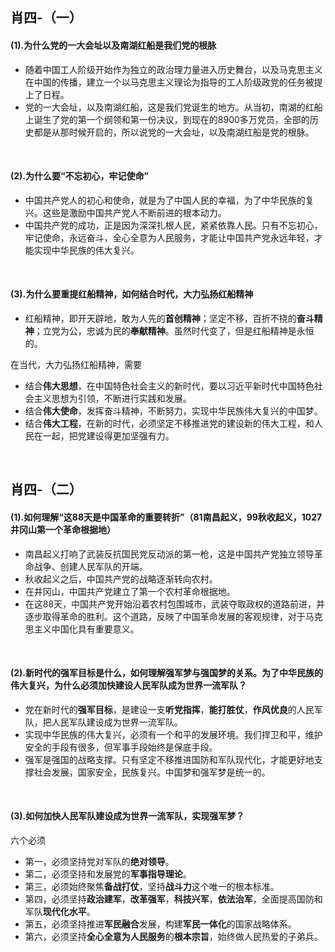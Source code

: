 ##	肖四-（一）

####	(1).为什么党的一大会址以及南湖红船是我们党的根脉

*	随着中国工人阶级开始作为独立的政治理力量进入历史舞台，以及马克思主义在中国的传播，建立一个以马克思主义理论为指导的工人阶级政党的任务被提上了日程。
*	党的一大会址，以及南湖红船，这是我们党诞生的地方。从当初，南湖的红船上诞生了党的第一个纲领和第一份决议，到现在的8900多万党员，全部的历史都是从那时候开启的，所以说党的一大会址，以及南湖红船是党的根脉。

<br/>

####	(2).为什么要“不忘初心，牢记使命”

*	中国共产党人的初心和使命，就是为了中国人民的幸福，为了中华民族的复兴。这些是激励中国共产党人不断前进的根本动力。
*	中国共产党的成功，正是因为深深扎根人民，紧紧依靠人民。只有不忘初心，牢记使命，永远奋斗，全心全意为人民服务，才能让中国共产党永远年轻，才能实现中华民族的伟大复兴。

<br/>

####	(3).为什么要重提红船精神，如何结合时代，大力弘扬红船精神

*	红船精神，即开天辟地，敢为人先的**首创精神**；坚定不移，百折不挠的**奋斗精神**；立党为公，忠诚为民的**奉献精神**。虽然时代变了，但是红船精神是永恒的。

在当代，大力弘扬红船精神，需要

*	结合**伟大思想**，在中国特色社会主义的新时代，要以习近平新时代中国特色社会主义思想为引领，不断进行实践和发展。
*	结合**伟大使命**，发挥奋斗精神，不断努力，实现中华民族伟大复兴的中国梦。
*	结合**伟大工程**，在新的时代，必须坚定不移推进党的建设新的伟大工程，和人民在一起，把党建设得更加坚强有力。

<br/>

##	肖四-（二）

####	(1).如何理解“这88天是中国革命的重要转折”（81南昌起义，99秋收起义，1027井冈山第一个革命根据地）

*	南昌起义打响了武装反抗国民党反动派的第一枪，这是中国共产党独立领导革命战争、创建人民军队的开端。
*	秋收起义之后，中国共产党的战略逐渐转向农村。
*	在井冈山，中国共产党建立了第一个农村革命根据地。
*	在这88天，中国共产党开始沿着农村包围城市，武装夺取政权的道路前进，并逐步取得革命的胜利。这个道路，反映了中国革命发展的客观规律，对于马克思主义中国化具有重要意义。

<br/>

####	(2).新时代的强军目标是什么，如何理解强军梦与强国梦的关系。为了中华民族的伟大复兴，为什么必须加快建设人民军队成为世界一流军队？

*	党在新时代的**强军目标**，是建设一支**听党指挥**，**能打胜仗**，**作风优良**的人民军队，把人民军队建设成为世界一流军队。
*	实现中华民族的伟大复兴，必须有一个和平的发展环境。我们捍卫和平，维护安全的手段有很多，但军事手段始终是保底手段。
*	强军是强国的战略支撑。只有坚定不移推进国防和军队现代化，才能更好地支撑社会发展，国家安全，民族复兴。中国梦和强军梦是统一的。

<br/>

####	(3).如何加快人民军队建设成为世界一流军队，实现强军梦？

六个必须

*	第一，必须坚持党对军队的**绝对领导**。
*	第二，必须坚持和发展党的**军事指导理论**。
*	第三，必须始终聚焦**备战打仗**，坚持**战斗力**这个唯一的根本标准。
*	第四，必须坚持**政治建军**，**改革强军**，**科技兴军**，**依法治军**，全面提高国防和军队**现代化水平**。
*	第五，必须坚持推进**军民融合**发展，构建**军民一体化**的国家战略体系。
*	第六，必须坚持**全心全意为人民服务**的**根本宗旨**，始终做人民热爱的子弟兵。

<br/>
